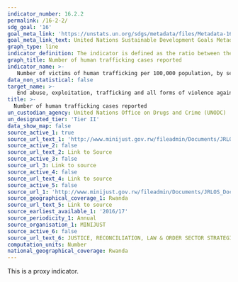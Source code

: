 ```yaml
---
indicator_number: 16.2.2
permalink: /16-2-2/
sdg_goal: '16'
goal_meta_link: 'https://unstats.un.org/sdgs/metadata/files/Metadata-16-02-02.pdf'
goal_meta_link_text: United Nations Sustainable Development Goals Metadata (pdf 894kB)
graph_type: line
indicator_definition: The indicator is defined as the ratio between the total number of victims of trafficking in persons detected or living in a country and the population resident in the country, expressed per 100,000 populations. According to Article 3, paragraph (a) of the UN Trafficking in Persons Protocol, trafficking in persons is defined as “the recruitment, transportation, transfer, harbouring or receipt of persons, by means of the threat or use of force or other forms of coercion, of abduction, of fraud, of deception, of the abuse of power or of a position of vulnerability or of the giving or receiving of payments or benefits to achieve the consent of a person having control over another person, for the purpose of exploitation. Exploitation shall include, at a minimum, the exploitation of the prostitution of others or other forms of sexual exploitation, forced labour or services, slavery or practices similar to slavery, servitude or the removal of organs”. Article 3, (b) states “the consent of a victim of trafficking in persons to the intended exploitation set forth in subparagraph (a) of this article shall be irrelevant where any of the means set forth in subparagraph (a) have been used”; Article 3, (c) states “the recruitment, transportation, transfer, harbouring or receipt of a child for the purpose of exploitation shall be considered trafficking in persons even if this does not involve any of the means set forth in subparagraph (a)"  
graph_title: Number of human trafficking cases reported
indicator_name: >-
   Number of victims of human trafficking per 100,000 population, by sex, age and form of exploitation 
data_non_statistical: false
target_name: >-
   End abuse, exploitation, trafficking and all forms of violence against and torture of children 
title: >-
  Number of human trafficking cases reported
un_custodian_agency: United Nations Office on Drugs and Crime (UNODC) 
un_designated_tier: 'Tier II'
data_show_map: false
source_active_1: true
source_url_text_1: 'http://www.minijust.gov.rw/fileadmin/Documents/JRLOS_Documents/NO_2842_______07.12.2017_______PS__AND_SECRETARY_TO_THE_TREASURY___MINICOFIN-2.pdf'
source_active_2: false
source_url_text_2: Link to Source
source_active_3: false
source_url_3: Link to source
source_active_4: false
source_url_text_4: Link to source
source_active_5: false
source_url_1: 'http://www.minijust.gov.rw/fileadmin/Documents/JRLOS_Documents/NO_2842_______07.12.2017_______PS__AND_SECRETARY_TO_THE_TREASURY___MINICOFIN-2.pdf'
source_geographical_coverage_1: Rwanda
source_url_text_5: Link to source
source_earliest_available_1: '2016/17'
source_periodicity_1: Annual
source_organisation_1: MINIJUST
source_active_6: false
source_url_text_6: JUSTICE, RECONCILIATION, LAW & ORDER SECTOR STRATEGIC PLAN 2018/19-2023/24
computation_units: Number
national_geographical_coverage: Rwanda
---
```

This is a proxy indicator.

